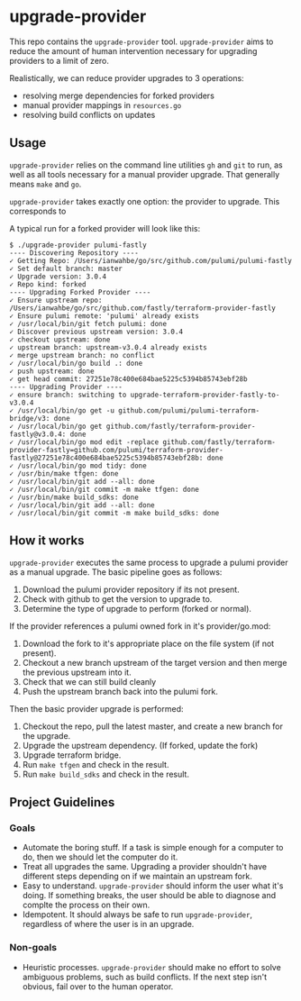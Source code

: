 # upgrade-provider

This repo contains the `upgrade-provider` tool. `upgrade-provider` aims to reduce the
amount of human intervention necessary for upgrading providers to a limit of zero.

Realistically, we can reduce provider upgrades to 3 operations:

- resolving merge dependencies for forked providers
- manual provider mappings in `resources.go`
- resolving build conflicts on updates

## Usage

`upgrade-provider` relies on the command line utilities `gh` and `git` to run, as well as
all tools necessary for a manual provider upgrade. That generally means `make` and `go`.

`upgrade-provider` takes exactly one option: the provider to upgrade. This corresponds to

A typical run for a forked provider will look like this:

```
$ ./upgrade-provider pulumi-fastly
---- Discovering Repository ----
✓ Getting Repo: /Users/ianwahbe/go/src/github.com/pulumi/pulumi-fastly
✓ Set default branch: master
✓ Upgrade version: 3.0.4
✓ Repo kind: forked
---- Upgrading Forked Provider ----
✓ Ensure upstream repo: /Users/ianwahbe/go/src/github.com/fastly/terraform-provider-fastly
✓ Ensure pulumi remote: 'pulumi' already exists
✓ /usr/local/bin/git fetch pulumi: done
✓ Discover previous upstream version: 3.0.4
✓ checkout upstream: done
✓ upstream branch: upstream-v3.0.4 already exists
✓ merge upstream branch: no conflict
✓ /usr/local/bin/go build .: done
✓ push upstream: done
✓ get head commit: 27251e78c400e684bae5225c5394b85743ebf28b
---- Upgrading Provider ----
✓ ensure branch: switching to upgrade-terraform-provider-fastly-to-v3.0.4
✓ /usr/local/bin/go get -u github.com/pulumi/pulumi-terraform-bridge/v3: done
✓ /usr/local/bin/go get github.com/fastly/terraform-provider-fastly@v3.0.4: done
✓ /usr/local/bin/go mod edit -replace github.com/fastly/terraform-provider-fastly=github.com/pulumi/terraform-provider-fastly@27251e78c400e684bae5225c5394b85743ebf28b: done
✓ /usr/local/bin/go mod tidy: done
✓ /usr/bin/make tfgen: done
✓ /usr/local/bin/git add --all: done
✓ /usr/local/bin/git commit -m make tfgen: done
✓ /usr/bin/make build_sdks: done
✓ /usr/local/bin/git add --all: done
✓ /usr/local/bin/git commit -m make build_sdks: done
```

## How it works

`upgrade-provider` executes the same process to upgrade a pulumi provider as a manual upgrade. The basic pipeline goes as follows:

1. Download the pulumi provider repository if its not present.
2. Check with github to get the version to upgrade to.
3. Determine the type of upgrade to perform (forked or normal).

If the provider references a pulumi owned fork in it's provider/go.mod:

1. Download the fork to it's appropriate place on the file system (if not present).
2. Checkout a new branch upstream of the target version and then merge the previous
   upstream into it.
3. Check that we can still build cleanly
4. Push the upstream branch back into the pulumi fork.

Then the basic provider upgrade is performed:

1. Checkout the repo, pull the latest master, and create a new branch for the upgrade.
2. Upgrade the upstream dependency. (If forked, update the fork)
3. Upgrade terraform bridge.
4. Run `make tfgen` and check in the result.
5. Run `make build_sdks` and check in the result.

## Project Guidelines

### Goals

- Automate the boring stuff. If a task is simple enough for a computer to do, then we
  should let the computer do it.
- Treat all upgrades the same. Upgrading a provider shouldn't have different steps
  depending on if we maintain an upstream fork.
- Easy to understand. `upgrade-provider` should inform the user what it's doing. If
  something breaks, the user should be able to diagnose and complte the process on their
  own.
- Idempotent. It should always be safe to run `upgrade-provider`, regardless of where the
  user is in an upgrade.

### Non-goals

- Heuristic processes. `upgrade-provider` should make no effort to solve ambiguous
  problems, such as build conflicts. If the next step isn't obvious, fail over to the
  human operator.
